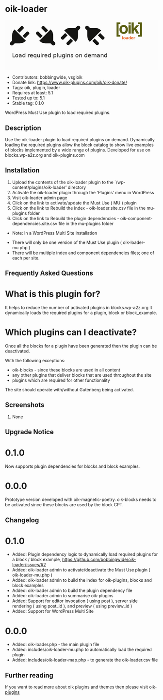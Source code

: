 # oik-loader 
![banner](https://raw.githubusercontent.com/bobbingwide/oik-loader/master/assets/oik-loader-banner-772x250.jpg)
* Contributors: bobbingwide, vsgloik
* Donate link: https://www.oik-plugins.com/oik/oik-donate/
* Tags: oik, plugin, loader
* Requires at least: 5.1
* Tested up to: 5.1
* Stable tag: 0.1.0

WordPress Must Use plugin to load required plugins.

## Description 
Use the oik-loader plugin to load required plugins on demand.
Dynamically loading the required plugins allow the block catalog to show live examples of blocks implemented by a wide range of plugins.
Developed for use on blocks.wp-a2z.org and oik-plugins.com

## Installation 
1. Upload the contents of the oik-loader plugin to the `/wp-content/plugins/oik-loader' directory
1. Activate the oik-loader plugin through the 'Plugins' menu in WordPress
1. Visit oik-loader admin page
1. Click on the link to activate/update the Must Use ( MU ) plugin
1. Click on the link to Rebuild the index - oik-loader.site.csv file in the mu-plugins folder
1. Click on the link to Rebuild the plugin dependencies - oik-component-dependencies.site.csv file in the mu-plugins folder

* Note: In a WordPress Multi Site installation
- There will only be one version of the Must Use plugin ( oik-loader-mu.php )
- There will be multiple index and component dependencies files; one of each per site.


## Frequently Asked Questions 

# What is this plugin for? 
It helps to reduce the number of activated plugins in blocks.wp-a2z.org
It dynamically loads the required plugins for a plugin, block or block_example.

# Which plugins can I deactivate? 
Once all the blocks for a plugin have been generated then the plugin can be deactivated.

With the following exceptions:
- oik-blocks - since these blocks are used in all content
- any other plugins that deliver blocks that are used throughout the site
- plugins which are required for other functionality


The site should operate with/without Gutenberg being activated.


## Screenshots 
1. None

## Upgrade Notice 
# 0.1.0
Now supports plugin dependencies for blocks and block examples.

# 0.0.0 
Prototype version developed with oik-magnetic-poetry.
oik-blocks needs to be activated since these blocks are used by the block CPT.

## Changelog 
# 0.1.0 
* Added: Plugin dependency logic to dynamically load required plugins for a block / block example, https://github.com/bobbingwide/oik-loader/issues/#2
* Added: oik-loader admin to activate/deactivate the Must Use plugin ( oik-loader-mu.php )
* Added: oik-loader admin to build the index for oik-plugins, blocks and block examples
* Added: oik-loader admin to build the plugin dependency file
* Added: oik-loader admin to summarise oik-plugins
* Added: Support for editor invocation ( using post ), server side rendering ( using post_id ), and preview ( using preview_id )
* Added: Support for WordPress Multi Site

# 0.0.0 
* Added: oik-loader.php - the main plugin file
* Added: includes/oik-loader-mu.php to automatically load the required plugin
* Added: includes/oik-loader-map.php - to generate the oik-loader.csv file

## Further reading 
If you want to read more about oik plugins and themes then please visit
[oik-plugins](https://www.oik-plugins.com/)



